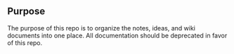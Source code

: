 ## Purpose
The purpose of this repo is to organize the notes, ideas, and wiki documents into one place. All documentation should be deprecated in favor of this repo.
